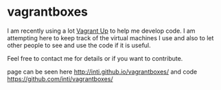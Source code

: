 vagrantboxes
============

I am recently using a lot [Vagrant Up](http://www.vagrantup.com/) to help me develop code. 
I am attempting here to keep track of the virtual machines I use and also to let other people
to see and use the code if it is useful.

Feel free to contact me for details or if you want to contribute.


page can be seen here http://inti.github.io/vagrantboxes/ and code https://github.com/inti/vagrantboxes/

